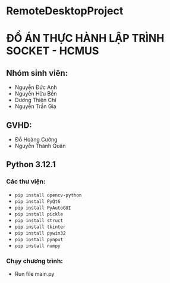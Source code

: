 # RemoteDesktopProject
# ĐỒ ÁN THỰC HÀNH LẬP TRÌNH SOCKET - HCMUS
## Nhóm sinh viên:
- Nguyễn Đức Anh
- Nguyễn Hữu Bền
- Dương Thiện Chí
- Nguyễn Trần Gia
## GVHD:
- Đỗ Hoàng Cường
- Nguyễn Thành Quân
## Python 3.12.1
### Các thư viện:
- `pip install opencv-python`
- `pip install PyQt6`
- `pip install PyAutoGUI`
- `pip install pickle`
- `pip install struct`
- `pip install tkinter`
- `pip install pywin32`
- `pip install pynput`
- `pip install numpy`
### Chạy chương trình:
- Run file main.py
  
